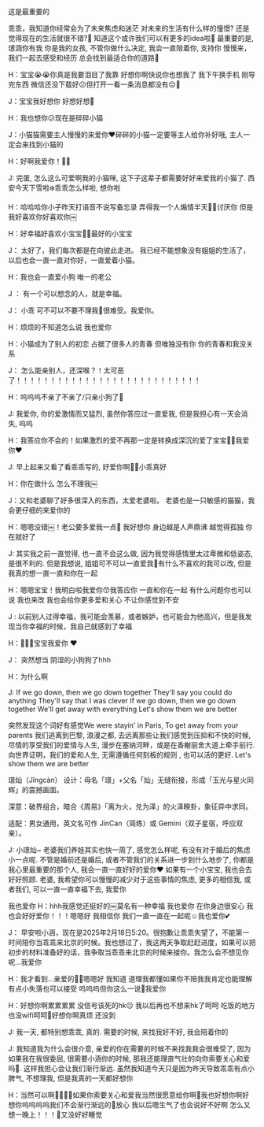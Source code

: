 这是最重要的

乖乖，我知道你经常会为了未来焦虑和迷茫
对未来的生活有什么样的憧憬? 还是觉得现在的生活就很不错?🤔
知道这个或许我们可以有更多的idea啦🌈
最重要的是, 璟涵你有我
你是我的女孩, 不管你做什么决定, 我会一直陪着你, 支持你
慢慢来，我们一起去感受和经历
总会找到最适合你的道路💖

H：宝宝😭😭你真是我要泪目了我靠
好想你啊快说你也想我了
我下午换手机 刚导完东西 微信还没下载好😕但打开一看一条消息都没有😔🙁

J：宝宝我好想你 好想好想🥺

H：我也想你😕现在是碎碎小猫

J：小猫猫需要主人慢慢的来爱你❤️碎碎的小猫一定要等主人给你补好哦, 主人一定会来找到小猫的

H：好啊我爱你！🫶🏻

J:  完蛋, 怎么这么可爱啊我的小猫咪, 这下子这辈子都需要好好来爱我的小猫了. 西安今天下雪啦❄️乖乖怎么样啦, 想你啦

H：哈哈哈你小子昨天打语音不说写备忘录 弄得我一个人煽情半天👊🏻讨厌你 但是我好喜欢你好喜欢你￼

H：好幸福好喜欢小宝宝🫶🏻最好的小宝宝 

J： 太好了，我们每次都是在向彼此走进。 我已经不能想象没有姐姐的生活了，以后也会一直一直对你好，一直爱着小猫。 

H：我也会一直爱小狗 唯一的老公

J ： 有一个可以想念的人，就是幸福。

J： 小乖 可不可以不要不理我🥹很难受。我爱你。

H：烦烦的不知道怎么说 我也爱你

H：小猫成为了别人的初恋 占据了很多人的青春 但唯独没有你 你的青春和我没关系

J： 怎么能亲别人，还深喉？！太可恶了！！！！！！！！！！！！！！！！！！！！！！！！！！！

H：呜呜呜不亲了不亲了/只亲小狗了🥹

J:    我爱你, 你的爱激情而又猛烈, 虽然你答应过一直爱我, 但是我担心有一天会消失, 呜呜

H：我答应你不会的！如果激烈的爱不再那一定是转换成深沉的爱了宝宝🫶🏻我爱你❤️

J:  早上起来又看了看乖乖写的, 好爱你啊🫶🏻小乖真好

H：你在做什么 怎么不理我￼

J：又和老婆聊了好多很深入的东西，太爱老婆啦。 老婆也是一只敏感的猫猫，我会更仔细的来爱你的

H：嗯嗯没错￼！老公要多爱我一点🥹
我好想你 身边越是人声鼎沸 越觉得孤独 你在就好了

J:  其实我之前一直觉得, 也一直不会这么做, 因为我觉得感情里太过卑微和低姿态, 是很不利的. 但是我想说, 姐姐可不可以一直爱我🥺有什么不喜欢的我可以改, 但是我真的想一直一直和你在一起

H：嗯嗯宝宝！我明白啦我爱你😙我答应你 一直和你在一起 有什么问题你也可以说 我也来改 我也会给你更多爱和关心 不让你感觉到不安

J : 以前别人过得幸福，我可能会羡慕，或者嫉妒，也可能会为他高兴，但是我发现当你幸福的时候，我自己就感到了幸福

H：🥹🥹🥹宝宝我爱你 ❤️

J： 突然想当 阴湿的小狗狗了hhh

H：为什么啊

J:
If we go down, then we go down together
They'll say you could do anything
They'll say that I was clever
If we go down, then we go down together
We'll get away with everything
Let's show them we are better

突然发现这个词好有感觉We were stayin' in Paris, To get away from your parents
我们逃离到巴黎, 浪漫之都, 去远离那些让我们感觉到压抑和不快的时候, 尽情的享受我们的爱情与人生, 漫步在塞纳河畔，或是在香榭丽舍大道上牵手前行. 向世界证明，我们的爱和人生, 无需遵循任何刻板的规则 , 也可以活的更好. Let's show them we are better


璟灿（Jǐngcàn）
设计：母名「璟」+父名「灿」无缝衔接，形成「玉光与星火同辉」的震撼画面。

深意：破界组合，暗合《周易》「离为火，兑为泽」的火泽睽卦，象征异中求同。

适配：男女通用，英文名可作 JinCan（简练）或 Gemini（双子星宿，呼应双亲）。

J: 小璟灿~ 老婆我们养娃其实也快一周了, 感觉怎么样呢, 有没有对于婚后的焦虑小一点呢. 不管是婚前还是婚后, 或者不管我们的关系进一步到什么地步了, 你都是我心里最重要的那个人, 我会一直一直好好的爱你❤️ 如果有一个小宝宝, 我也会去好好照顾. 老婆, 我希望你可以慢慢的减少对于这些事情的焦虑, 更多的相信我, 或者我们, 可以一直一直幸福下去,  我爱你

我也爱你
H：hhh我感觉还挺好的￼莫名有一种幸福 我也爱你 在你身边很安心 我也会好好爱你！！！嗯嗯好 我相信你 我们一直一直在一起呢☺️我也爱你💕

J： 早安啦小涵，现在是2025年2月18日5:20。很抱歉让乖乖失望了，不能第一时间陪你当乖乖来北京的时候。我也想过了，我这两天争取赶赶进度，如果可以把初步的材料准备好的话，我争取当乖乖来北京的时候来接你。我怎么会不想见你呢…我爱你

H：我才看到…亲爱的🥺🥺嗯嗯好 我知道 道理我都懂如果你不陪我我肯定也能理解 有点小失落也可以接受 呜呜呜但你这么一说🥲我爱你

H：好想你啊累累累累 没信号该死的hk😑 我以后再也不想来hk了呵呵
吃饭的地方也没wifi呵呵🥺好想你啊真烦
还没到

J: 我一天, 都特别想乖乖, 真的. 需要的时候, 来找我好不好, 我会陪着你的

J: 我知道我为什么会很介意, 亲爱的你在需要的时候不来找我我会很难受了, 因为如果我在我很委屈, 很需要小涵你的时候, 那我还能理直气壮的向你索要关心和爱吗🥺. 这样我担心会让我们渐行渐远. 虽然我知道今天只是因为昨天导致乖乖有点小脾气, 不想理我, 但是我真的一天都好想你

H：当然可以啊🥹🥺🥺🥺如果你索要关心和爱我当然很愿意给你啊🥹我也好想你啊好想你呜呜呜呜我们不会渐行渐远的🥲放心 我以后嗯生气了也会说好不好啊 怎么又想一晚上！！！🥺又没好好睡觉




